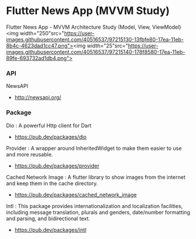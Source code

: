 # Flutter News App (MVVM Study)
Flutter News App - MVVM Architecture Study
(Model, View, ViewModel)
<img width="250"src="https://user-images.githubusercontent.com/40516537/97215130-13fbfe80-17ea-11eb-8b4c-4623dad1cc47.png"><img width="25"src="https://user-images.githubusercontent.com/40516537/97215140-178f8580-17ea-11eb-89fe-693732ad1db4.png">


### API
NewsAPI
* http://newsapi.org/

### Package
Dio : A powerful Http client for Dart
* https://pub.dev/packages/dio

Provider : A wrapper around InheritedWidget to make them easier to use and more reusable.
* https://pub.dev/packages/provider

Cached Network Image : A flutter library to show images from the internet and keep them in the cache directory.
* https://pub.dev/packages/cached_network_image

Intl : This package provides internationalization and localization facilities, including message translation, plurals and genders, date/number formatting and parsing, and bidirectional text.
* https://pub.dev/packages/intl
